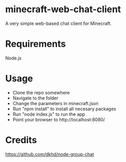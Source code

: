 # minecraft-web-chat-client
A very simple web-based chat client for Minecraft.

# Requirements
Node.js 

# Usage
 - Clone the repo somewhere
 - Navigate to the folder
 - Change the parameters in minecraft.json
 - Run "npm install" to install all necesary packages
 - Run "node index.js" to run the app
 - Point your browser to http://localhost:8080/

# Credits
https://github.com/dkhd/node-group-chat 
